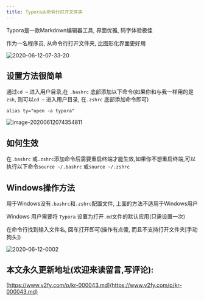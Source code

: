 ```yaml
---
title: Typora从命令行打开文件夹
---
```




Typora是一款Markdown编辑器工具, 界面优雅, 码字体验极佳

作为一名程序员, 从命令行打开文件夹, 比图形化界面更好用

![2020-06-12-07-33-20](https://www.v2fy.com/asset/0i/kr-000043.assets/2020-06-12-07-33-20.gif)



## 设置方法很简单



通过`cd ~` 进入用户目录,在 `.bashrc` 底部添加以下命令(如果你和与我一样用的是 `zsh`, 则可以`cd ~` 进入用户目录, 在`.zshrc` 底部添加命令即可)

```
alias ty="open -a typora"
```

![image-20200612074354811](https://www.v2fy.com/asset/0i/kr-000043.assets/image-20200612074354811.png)



## 如何生效

在`.bashrc` 或`.zshrc`添加命令后需要重启终端才能生效,如果你不想重启终端,可以执行以下命令`source ~/.bashrc` 或`source ~/.zshrc`



## Windows操作方法

用于Windows没有`.bashrc`和`.zshrc`配置文件, 上面的方法不适用于Windows用户

Windows 用户需要将 `Typora` 设置为打开`.md`文件的默认应用(只需设置一次)

在命令行找到输入文件名, 回车打开即可(操作有点傻, 而且不支持打开文件夹[手动狗头])



![2020-06-12-0002](https://www.v2fy.com/asset/0i/kr-000043.assets/2020-06-12-0002.gif)
## 本文永久更新地址(欢迎来读留言,写评论):

[https://www.v2fy.com/p/kr-000043.md](https://www.v2fy.com/p/kr-000043.md)

